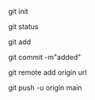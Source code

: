 git init

git status

git add

git commit -m"added"

git remote add origin url

git push -u origin main